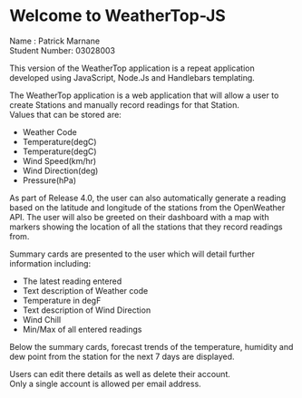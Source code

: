 Welcome to WeatherTop-JS
==============================

Name : Patrick Marnane  
Student Number: 03028003

This version of the WeatherTop application is a repeat application developed using JavaScript, Node.Js and Handlebars templating.

The WeatherTop application is a web application that will allow a user to create Stations and manually record readings for that Station.  
Values that can be stored are:  
- Weather Code
- Temperature(degC)
- Temperature(degC)
- Wind Speed(km/hr)
- Wind Direction(deg)
- Pressure(hPa)

As part of Release 4.0, the user can also automatically generate a reading based on the latitude and longitude of the stations from the OpenWeather API.
The user will also be greeted on their dashboard with a map with markers showing the location of all the stations that they record readings from.

Summary cards are presented to the user which will detail further information including:  
- The latest reading entered
- Text description of Weather code
- Temperature in degF
- Text description of Wind Direction
- Wind Chill
- Min/Max of all entered readings

Below the summary cards, forecast trends of the temperature, humidity and dew point from the station for the next 7 days are displayed.

Users can edit there details as well as delete their account.  
Only a single account is allowed per email address. 
